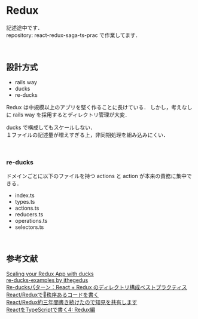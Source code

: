 # Redux

記述途中です．  
repository: react-redux-saga-ts-prac で作業してます．

<br>

## 設計方式

- rails way
- ducks
- re-ducks

Redux は中規模以上のアプリを堅く作ることに長けている．
しかし，考えなしに rails way を採用するとディレクトリ管理が大変．

ducks で構成してもスケールしない．  
１ファイルの記述量が増えすぎる上，非同期処理を組み込みにくい．  

<br>

### re-ducks

ドメインごとに以下のファイルを持つ
actions と action が本来の責務に集中できる．

- index.ts
- types.ts
- actions.ts
- reducers.ts
- operations.ts
- selectors.ts

<br>

## 参考文献

[Scaling your Redux App with ducks](https://www.freecodecamp.org/news/scaling-your-redux-app-with-ducks-6115955638be/)  
[re-ducks-examples by jthegedus](https://github.com/jthegedus/re-ducks-examples)  
[Re-ducksパターン：React + Redux のディレクトリ構成ベストプラクティス](https://noah.plus/blog/021/)  
[React/Reduxで秩序あるコードを書く](https://speakerdeck.com/naoishii/reduxde-zhi-xu-arukodowoshu-ku)  
[React/Redux約三年間書き続けたので知見を共有します](https://tech.enigmo.co.jp/entry/2018/12/04/140027)  
[ReactをTypeScriptで書く4: Redux編](https://www.dkrk-blog.net/javascript/react_ts04)
